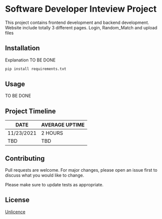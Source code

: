# Software Developer Inteview Project

This project contains frontend development and backend development.
Website include totally 3 different pages. Login, Random_Match and upload files

## Installation

Explanation TO BE DONE

```bash
pip install requirements.txt
```

## Usage

TO BE DONE

## Project Timeline

DATE  | AVERAGE UPTIME
------------- | -------------
11/23/2021 |  2 HOURS
TBD  |  TBD



## Contributing
Pull requests are welcome. For major changes, please open an issue first to discuss what you would like to change.

Please make sure to update tests as appropriate.


## License
[Unlicence](https://choosealicense.com/licenses/unlicence/)